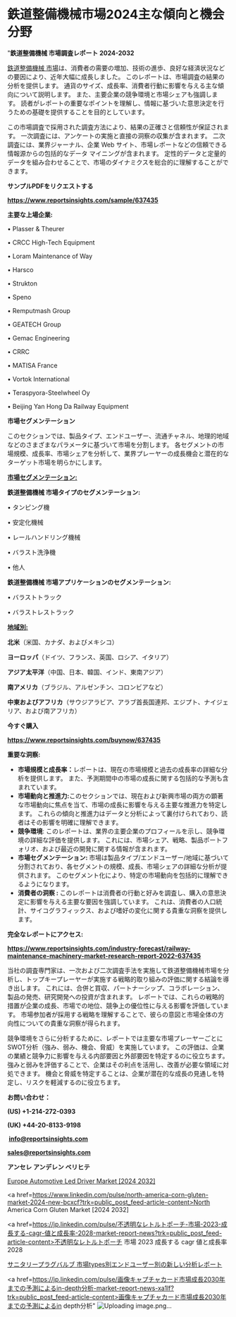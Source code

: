 # 鉄道整備機械市場2024主な傾向と機会分野

"<strong>鉄道整備機械 市場調査レポート 2024-2032</strong>

<a href=https://www.reportsinsights.com/sample/637435>鉄道整備機械 市場</a>は、消費者の需要の増加、技術の進歩、良好な経済状況などの要因により、近年大幅に成長しました。 このレポートは、市場調査の結果の分析を提供します。 通貨のサイズ、成長率、消費者行動に影響を与える主な傾向について説明します。 また、主要企業の競争環境と市場シェアも強調します。 読者がレポートの重要なポイントを理解し、情報に基づいた意思決定を行うための基礎を提供することを目的としています。

この市場調査で採用された調査方法により、結果の正確さと信頼性が保証されます。 一次調査には、アンケートの実施と直接の洞察の収集が含まれます。 二次調査には、業界ジャーナル、企業 Web サイト、市場レポートなどの信頼できる情報源からの包括的なデータ マイニングが含まれます。 定性的データと定量的データを組み合わせることで、市場のダイナミクスを総合的に理解することができます。

<strong><b>サンプルPDFをリクエストする</b></strong>

<a href=https://www.reportsinsights.com/sample/637435><strong><u>https://www.reportsinsights.com/sample/637435</u></strong></a>

<strong>主要な上場企業:</strong>

• Plasser & Theurer

• CRCC High-Tech Equipment

• Loram Maintenance of Way

• Harsco

• Strukton

• Speno

• Remputmash Group

• GEATECH Group

• Gemac Engineering

• CRRC

• MATISA France

• Vortok International

• Teraspyora-Steelwheel Oy

• Beijing Yan Hong Da Railway Equipment

<strong>市場セグメンテーション</strong>

このセクションでは、製品タイプ、エンドユーザー、流通チャネル、地理的地域などのさまざまなパラメータに基づいて市場を分割します。 各セグメントの市場規模、成長率、市場シェアを分析して、業界プレーヤーの成長機会と潜在的なターゲット市場を明らかにします。

<strong><u>市場セグメンテーション</u></strong><strong><u>:</u></strong>

<strong>鉄道整備機械 市場タイプのセグメンテーション:</strong>

• タンピング機

• 安定化機械

• レールハンドリング機械

• バラスト洗浄機

• 他人

<strong>鉄道整備機械 市場アプリケーションのセグメンテーション:</strong>

• バラストトラック

• バラストレストラック

<strong><u>地域別</u></strong><strong><u>:</u></strong>

<strong>北米</strong>（米国、カナダ、およびメキシコ）

<strong>ヨーロッパ</strong>（ドイツ、フランス、英国、ロシア、イタリア）

<strong>アジア太平洋</strong>（中国、日本、韓国、インド、東南アジア）

<strong>南アメリカ</strong>（ブラジル、アルゼンチン、コロンビアなど）

<strong>中東およびアフリカ</strong>（サウジアラビア、アラブ首長国連邦、エジプト、ナイジェリア、および南アフリカ）

<strong>今すぐ購入</strong>

<a href=https://www.reportsinsights.com/buynow/637435><strong><u>https://www.reportsinsights.com/buynow/637435</u></strong></a>

<strong>重要な洞察:</strong>
<ul>
  <li><strong>市場規模と成長率：</strong>レポートは、現在の市場規模と過去の成長率の詳細な分析を提供します。 また、予測期間中の市場の成長に関する包括的な予測も含まれています。</li>
  <li><strong>市場動向と推進力:</strong>このセクションでは、現在および新興市場の両方の顕著な市場動向に焦点を当て、市場の成長に影響を与える主要な推進力を特定します。 これらの傾向と推進力はデータと分析によって裏付けられており、読者はその影響を明確に理解できます。</li>
  <li><strong>競争環境</strong>: このレポートは、業界の主要企業のプロフィールを示し、競争環境の詳細な評価を提供します。 これには、市場シェア、戦略、製品ポートフォリオ、および最近の開発に関する情報が含まれます。</li>
  <li><strong>市場セグメンテーション: </strong>市場は製品タイプ/エンドユーザー/地域に基づいて分割されており、各セグメントの規模、成長、市場シェアの詳細な分析が提供されます。 このセグメント化により、特定の市場動向を包括的に理解できるようになります。</li>
  <li><strong>消費者の洞察 : </strong>このレポートは消費者の行動と好みを調査し、購入の意思決定に影響を与える主要な要因を強調しています。 これは、消費者の人口統計、サイコグラフィックス、および嗜好の変化に関する貴重な洞察を提供します。</li>
</ul>
<strong>完全なレポートにアクセス:</strong>

<a href=https://www.reportsinsights.com/industry-forecast/railway-maintenance-machinery-market-research-report-2022-637435><strong><u><b>https://www.reportsinsights.com/industry-forecast/railway-maintenance-machinery-market-research-report-2022-637435</b></u></strong></a>

当社の調査専門家は、一次および二次調査手法を実施して鉄道整備機械市場を分析し、トップキープレーヤーが実施する戦略的取り組みの評価に関する結論を導き出します。 これには、合併と買収、パートナーシップ、コラボレーション、製品の発売、研究開発への投資が含まれます。 レポートでは、これらの戦略的措置が企業の成長、市場での地位、競争上の優位性に与える影響を評価しています。 市場参加者が採用する戦略を理解することで、彼らの意図と市場全体の方向性についての貴重な洞察が得られます。

競争環境をさらに分析するために、レポートでは主要な市場プレーヤーごとにSWOT分析（強み、弱み、機会、脅威）を実施しています。 この評価は、企業の業績と競争力に影響を与える内部要因と外部要因を特定するのに役立ちます。 強みと弱みを評価することで、企業はその利点を活用し、改善が必要な領域に対処できます。 機会と脅威を特定することは、企業が潜在的な成長の見通しを特定し、リスクを軽減するのに役立ちます。

<strong>お問い合わせ：</strong>

<strong>(US) +1-214-272-0393</strong>

<strong>(UK) +44-20-8133-9198</strong>

<strong> </strong><a href=info@reportsinsights.com><strong><u>info@reportsinsights.com</u></strong></a>

<a href=sales@reportsinsights.com><strong><u>sales@reportsinsights.com</u></strong></a>

<strong>アンセレ アンデレン ベリヒテ</strong>

<a href=https://www.linkedin.com/pulse/europe-automotive-led-driver-markets-2024-business-es4xe/>Europe Automotive Led Driver Market [2024 2032]</a>

<a href=https://www.linkedin.com/pulse/north-america-corn-gluten-market-2024-new-bcxcf?trk=public_post_feed-article-content>North America Corn Gluten Market [2024 2032]</a>

<a href=https://jp.linkedin.com/pulse/不透明なレトルトポーチ-市場-2023-成長する-cagr-値と成長率-2028-market-report-news?trk=public_post_feed-article-content>不透明なレトルトポーチ 市場 2023 成長する cagr 値と成長率 2028</a>

<a href=https://www.linkedin.com/pulse/サニタリープラグバルブ-市場types別エンドユーザー別の新しい分析レポート-reportsinsights-pvt-ltd/>サニタリープラグバルブ 市場types別エンドユーザー別の新しい分析レポート</a>

<a href=https://jp.linkedin.com/pulse/画像キャプチャカード市場成長2030年までの予測によるin-depth分析-market-report-news-xa1lf?trk=public_post_feed-article-content>画像キャプチャカード市場成長2030年までの予測によるin depth分析</a>"
![Uploading image.png…]()
